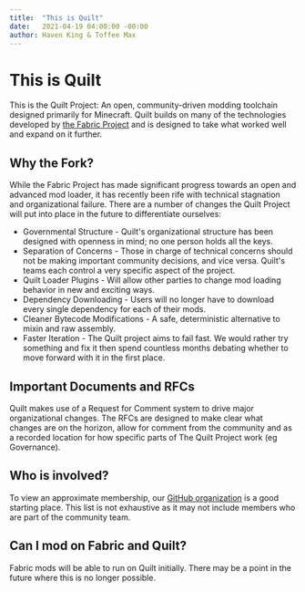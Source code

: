 ```yaml
---
title:  "This is Quilt"
date:   2021-04-19 04:00:00 -00:00
author: Haven King & Toffee Max
---
```


# This is Quilt

This is the Quilt Project: An open, community-driven modding toolchain designed primarily for Minecraft. Quilt builds on many of the technologies developed by [the Fabric Project](www.fabric.net) and is designed to take what worked well and expand on it further.

## Why the Fork?

While the Fabric Project has made significant progress towards an open and advanced mod loader, it has recently been rife with technical stagnation and organizational failure. There are a number of changes the Quilt Project will put into place in the future to differentiate ourselves: 

- Governmental Structure - Quilt's organizational structure has been designed with openness in mind; no one person holds all the keys.
- Separation of Concerns - Those in charge of technical concerns should not be making important community decisions, and vice versa. Quilt's teams each control a very specific aspect of the project.
- Quilt Loader Plugins - Will allow other parties to change mod loading behavior in new and exciting ways.
- Dependency Downloading - Users will no longer have to download every single dependency for each of their mods.
- Cleaner Bytecode Modifications - A safe, deterministic alternative to mixin and raw assembly.
- Faster Iteration - The Quilt project aims to fail fast. We would rather try something and fix it then spend countless months debating whether to move forward with it in the first place.

## Important Documents and RFCs

Quilt makes use of a Request for Comment system to drive major organizational changes. The RFCs are designed to make clear what changes are on the horizon, allow for comment from the community and as a recorded location for how specific parts of The Quilt Project work (eg Governance). 

## Who is involved?

To view an approximate membership, our [GitHub organization](https://github.com/QuiltMC) is a good starting place. This list is not exhaustive as it may not include members who are part of the community team.

## Can I mod on Fabric and Quilt?

Fabric mods will be able to run on Quilt initially. There may be a point in the future where this is no longer possible.